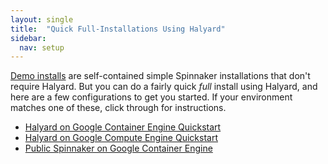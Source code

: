```yaml
---
layout: single
title:  "Quick Full-Installations Using Halyard"
sidebar:
  nav: setup
---
```


[Demo installs](/setup/quickstart/) are self-contained simple Spinnaker installations that don't require Halyard. But you can do a fairly quick <em>full</em> install using Halyard, and here
are a few configurations to get you started. If your environment matches one of these, click through for instructions.

* [Halyard on Google Container Engine Quickstart](/setup/quickstart/halyard-gke/)
* [Halyard on Google Compute Engine Quickstart](/setup/quickstart/halyard-gce/)
* [Public Spinnaker on Google Container
  Engine](/setup/quickstart/halyard-gke-public/)
